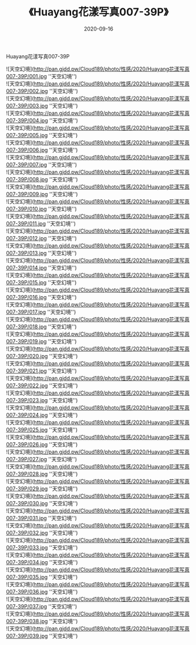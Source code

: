 ﻿---
layout: post
title:  《Huayang花漾写真007-39P》
date:   2020-09-16
img: http://pan.gjdd.pw/Cloud189/photo/性感/2020/Huayang花漾写真007-39P/000.jpg
categories: [美女, 性感, 泳衣]
---

Huayang花漾写真007-39P



![天空幻境](http://pan.gjdd.pw/Cloud189/photo/性感/2020/Huayang花漾写真007-39P/001.jpg ''天空幻境'') <br>
![天空幻境](http://pan.gjdd.pw/Cloud189/photo/性感/2020/Huayang花漾写真007-39P/002.jpg ''天空幻境'') <br>
![天空幻境](http://pan.gjdd.pw/Cloud189/photo/性感/2020/Huayang花漾写真007-39P/003.jpg ''天空幻境'') <br>
![天空幻境](http://pan.gjdd.pw/Cloud189/photo/性感/2020/Huayang花漾写真007-39P/004.jpg ''天空幻境'') <br>
![天空幻境](http://pan.gjdd.pw/Cloud189/photo/性感/2020/Huayang花漾写真007-39P/005.jpg ''天空幻境'') <br>
![天空幻境](http://pan.gjdd.pw/Cloud189/photo/性感/2020/Huayang花漾写真007-39P/006.jpg ''天空幻境'') <br>
![天空幻境](http://pan.gjdd.pw/Cloud189/photo/性感/2020/Huayang花漾写真007-39P/007.jpg ''天空幻境'') <br>
![天空幻境](http://pan.gjdd.pw/Cloud189/photo/性感/2020/Huayang花漾写真007-39P/008.jpg ''天空幻境'') <br>
![天空幻境](http://pan.gjdd.pw/Cloud189/photo/性感/2020/Huayang花漾写真007-39P/009.jpg ''天空幻境'') <br>
![天空幻境](http://pan.gjdd.pw/Cloud189/photo/性感/2020/Huayang花漾写真007-39P/010.jpg ''天空幻境'') <br>
![天空幻境](http://pan.gjdd.pw/Cloud189/photo/性感/2020/Huayang花漾写真007-39P/011.jpg ''天空幻境'') <br>
![天空幻境](http://pan.gjdd.pw/Cloud189/photo/性感/2020/Huayang花漾写真007-39P/012.jpg ''天空幻境'') <br>
![天空幻境](http://pan.gjdd.pw/Cloud189/photo/性感/2020/Huayang花漾写真007-39P/013.jpg ''天空幻境'') <br>
![天空幻境](http://pan.gjdd.pw/Cloud189/photo/性感/2020/Huayang花漾写真007-39P/014.jpg ''天空幻境'') <br>
![天空幻境](http://pan.gjdd.pw/Cloud189/photo/性感/2020/Huayang花漾写真007-39P/015.jpg ''天空幻境'') <br>
![天空幻境](http://pan.gjdd.pw/Cloud189/photo/性感/2020/Huayang花漾写真007-39P/016.jpg ''天空幻境'') <br>
![天空幻境](http://pan.gjdd.pw/Cloud189/photo/性感/2020/Huayang花漾写真007-39P/017.jpg ''天空幻境'') <br>
![天空幻境](http://pan.gjdd.pw/Cloud189/photo/性感/2020/Huayang花漾写真007-39P/018.jpg ''天空幻境'') <br>
![天空幻境](http://pan.gjdd.pw/Cloud189/photo/性感/2020/Huayang花漾写真007-39P/019.jpg ''天空幻境'') <br>
![天空幻境](http://pan.gjdd.pw/Cloud189/photo/性感/2020/Huayang花漾写真007-39P/020.jpg ''天空幻境'') <br>
![天空幻境](http://pan.gjdd.pw/Cloud189/photo/性感/2020/Huayang花漾写真007-39P/021.jpg ''天空幻境'') <br>
![天空幻境](http://pan.gjdd.pw/Cloud189/photo/性感/2020/Huayang花漾写真007-39P/022.jpg ''天空幻境'') <br>
![天空幻境](http://pan.gjdd.pw/Cloud189/photo/性感/2020/Huayang花漾写真007-39P/023.jpg ''天空幻境'') <br>
![天空幻境](http://pan.gjdd.pw/Cloud189/photo/性感/2020/Huayang花漾写真007-39P/024.jpg ''天空幻境'') <br>
![天空幻境](http://pan.gjdd.pw/Cloud189/photo/性感/2020/Huayang花漾写真007-39P/025.jpg ''天空幻境'') <br>
![天空幻境](http://pan.gjdd.pw/Cloud189/photo/性感/2020/Huayang花漾写真007-39P/026.jpg ''天空幻境'') <br>
![天空幻境](http://pan.gjdd.pw/Cloud189/photo/性感/2020/Huayang花漾写真007-39P/027.jpg ''天空幻境'') <br>
![天空幻境](http://pan.gjdd.pw/Cloud189/photo/性感/2020/Huayang花漾写真007-39P/028.jpg ''天空幻境'') <br>
![天空幻境](http://pan.gjdd.pw/Cloud189/photo/性感/2020/Huayang花漾写真007-39P/029.jpg ''天空幻境'') <br>
![天空幻境](http://pan.gjdd.pw/Cloud189/photo/性感/2020/Huayang花漾写真007-39P/030.jpg ''天空幻境'') <br>
![天空幻境](http://pan.gjdd.pw/Cloud189/photo/性感/2020/Huayang花漾写真007-39P/031.jpg ''天空幻境'') <br>
![天空幻境](http://pan.gjdd.pw/Cloud189/photo/性感/2020/Huayang花漾写真007-39P/032.jpg ''天空幻境'') <br>
![天空幻境](http://pan.gjdd.pw/Cloud189/photo/性感/2020/Huayang花漾写真007-39P/033.jpg ''天空幻境'') <br>
![天空幻境](http://pan.gjdd.pw/Cloud189/photo/性感/2020/Huayang花漾写真007-39P/034.jpg ''天空幻境'') <br>
![天空幻境](http://pan.gjdd.pw/Cloud189/photo/性感/2020/Huayang花漾写真007-39P/035.jpg ''天空幻境'') <br>
![天空幻境](http://pan.gjdd.pw/Cloud189/photo/性感/2020/Huayang花漾写真007-39P/036.jpg ''天空幻境'') <br>
![天空幻境](http://pan.gjdd.pw/Cloud189/photo/性感/2020/Huayang花漾写真007-39P/037.jpg ''天空幻境'') <br>
![天空幻境](http://pan.gjdd.pw/Cloud189/photo/性感/2020/Huayang花漾写真007-39P/038.jpg ''天空幻境'') <br>
![天空幻境](http://pan.gjdd.pw/Cloud189/photo/性感/2020/Huayang花漾写真007-39P/039.jpg ''天空幻境'') <br>